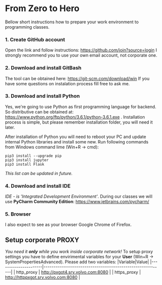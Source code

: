 # From Zero to Hero
Bellow short instructions how to prepare your work environment to programming classes.

### 1. Create GitHub account
Open the link and follow instructions: https://github.com/join?source=login
I strongly recommend you to use your own email account, not corporate one.

### 2. Download and install GitBash
The tool can be obtained here: https://git-scm.com/download/win
If you have some questions on instalation process fill free to ask me.

### 3. Download and install Python
Yes, we're going to use Python as first programming language for backend. So distributive can be obtained at: https://www.python.org/ftp/python/3.6.1/python-3.6.1.exe . Installation process is simple, but please remember installation folder, you will need it later.

After installation of Python you will need to reboot your PC and update internal Python libraries and install some new. Run following commands from Windows command lime (Win+R -> cmd):
```
pip3 install --upgrade pip
pip3 install jupyter
pip3 install Flask
```
*This list can be updated in future.*

### 4. Download and install IDE
*IDE - is 'Integrated Development Environment'*.
During our classes we will use **PyCharm Community Edition**: https://www.jetbrains.com/pycharm/

### 5. Browser
I also expect to see as your browser Google Chrome of Firefox.

## Setup corporate PROXY
*You need it **only** while you work inside corporate network!*
To setup proxy settings you have to define envirimental variables for your **User** (Win+R -> SystemPropertiesAdvanced). Please add two variables:
|Variable|Value|
|----------------------|-------------------------------------------------------------|
| http_proxy | http://pxgot4.srv.volvo.com:8080 |
| https_proxy | http://httppxgot.srv.volvo.com:8080 |
